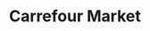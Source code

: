 ---
title: "Carrefour Market"
url: /ciudad-autonoma-de-buenos-aires/carrefour-market-avenida-rivadavia/
shop: supermercado
---